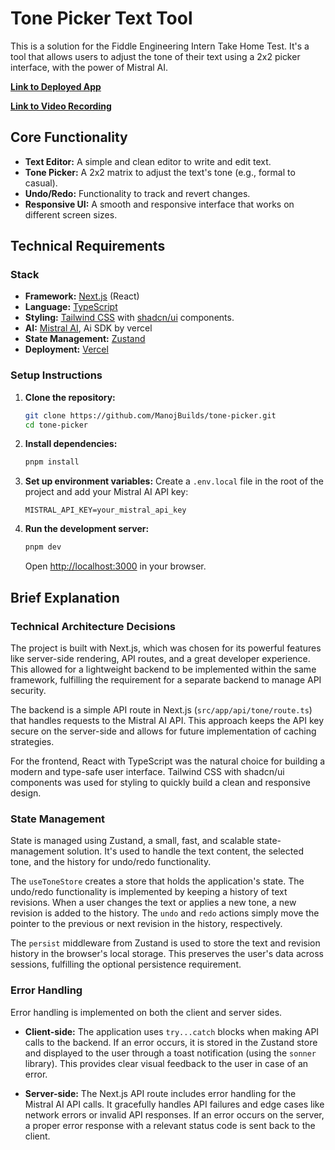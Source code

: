 # Tone Picker Text Tool

This is a solution for the Fiddle Engineering Intern Take Home Test. It's a tool that allows users to adjust the tone of their text using a 2x2 picker interface, with the power of Mistral AI.

**[Link to Deployed App](https://tone-picker-ochre.vercel.app/)**

**[Link to Video Recording](https://www.loom.com/share/ffc0ed1ea34c4ef3be47ada07a161af6?sid=bd4afaab-d038-4ed0-b035-61374b7611fe)**

## Core Functionality

- **Text Editor:** A simple and clean editor to write and edit text.
- **Tone Picker:** A 2x2 matrix to adjust the text's tone (e.g., formal to casual).
- **Undo/Redo:** Functionality to track and revert changes.
- **Responsive UI:** A smooth and responsive interface that works on different screen sizes.

## Technical Requirements

### Stack

- **Framework:** [Next.js](https://nextjs.org/) (React)
- **Language:** [TypeScript](https://www.typescriptlang.org/)
- **Styling:** [Tailwind CSS](https://tailwindcss.com/) with [shadcn/ui](https://ui.shadcn.com/) components.
- **AI:** [Mistral AI](https://mistral.ai/), Ai SDK by vercel
- **State Management:** [Zustand](https://github.com/pmndrs/zustand)
- **Deployment:** [Vercel](https://vercel.com/)

### Setup Instructions

1.  **Clone the repository:**

    ```bash
    git clone https://github.com/ManojBuilds/tone-picker.git
    cd tone-picker
    ```

2.  **Install dependencies:**

    ```bash
    pnpm install
    ```

3.  **Set up environment variables:**
    Create a `.env.local` file in the root of the project and add your Mistral AI API key:

    ```
    MISTRAL_API_KEY=your_mistral_api_key
    ```

4.  **Run the development server:**
    ```bash
    pnpm dev
    ```
    Open [http://localhost:3000](http://localhost:3000) in your browser.

## Brief Explanation

### Technical Architecture Decisions

The project is built with Next.js, which was chosen for its powerful features like server-side rendering, API routes, and a great developer experience. This allowed for a lightweight backend to be implemented within the same framework, fulfilling the requirement for a separate backend to manage API security.

The backend is a simple API route in Next.js (`src/app/api/tone/route.ts`) that handles requests to the Mistral AI API. This approach keeps the API key secure on the server-side and allows for future implementation of caching strategies.

For the frontend, React with TypeScript was the natural choice for building a modern and type-safe user interface. Tailwind CSS with shadcn/ui components was used for styling to quickly build a clean and responsive design.

### State Management

State is managed using Zustand, a small, fast, and scalable state-management solution. It's used to handle the text content, the selected tone, and the history for undo/redo functionality.

The `useToneStore` creates a store that holds the application's state. The undo/redo functionality is implemented by keeping a history of text revisions. When a user changes the text or applies a new tone, a new revision is added to the history. The `undo` and `redo` actions simply move the pointer to the previous or next revision in the history, respectively.

The `persist` middleware from Zustand is used to store the text and revision history in the browser's local storage. This preserves the user's data across sessions, fulfilling the optional persistence requirement.

### Error Handling

Error handling is implemented on both the client and server sides.

- **Client-side:** The application uses `try...catch` blocks when making API calls to the backend. If an error occurs, it is stored in the Zustand store and displayed to the user through a toast notification (using the `sonner` library). This provides clear visual feedback to the user in case of an error.

- **Server-side:** The Next.js API route includes error handling for the Mistral AI API calls. It gracefully handles API failures and edge cases like network errors or invalid API responses. If an error occurs on the server, a proper error response with a relevant status code is sent back to the client.
